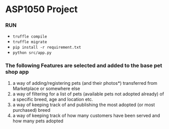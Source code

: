 # ASP1050 Project

### RUN
- `truffle compile`
- `truffle migrate`
- `pip install -r requirement.txt` 
- `python src/app.py` 

### The following Features are selected and added to the base pet shop app
1. a way of adding/registering pets (and their photos*) transferred from Marketplace or somewhere else
5. a way of filtering for a list of pets (available pets not adopted already) of a specific breed, age and location etc. 
7. a way of keeping track of and publishing the most adopted (or most purchased) breed
10. a way of keeping track of how many customers have been served and how many pets adopted
